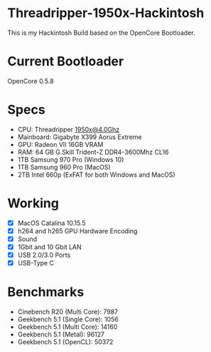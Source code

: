 # Threadripper-1950x-Hackintosh
This is my Hackintosh Build based on the OpenCore Bootloader.

# Current Bootloader
OpenCore 0.5.8

# Specs
- CPU: Threadripper 1950x@4.0Ghz
- Mainboard: Gigabyte X399 Aorus Extreme
- GPU: Radeon VII 16GB VRAM
- RAM: 64 GB G.Skill Trident-Z DDR4-3600Mhz CL16
- 1TB Samsung 970 Pro (Windows 10)
- 1TB Samsung 960 Pro (MacOS)
- 2TB Intel 660p (ExFAT for both Windows and MacOS)

# Working
- [x] MacOS Catalina 10.15.5
- [x] h264 and h265 GPU Hardware Encoding
- [x] Sound
- [x] 1Gbit and 10 Gbit LAN
- [x] USB 2.0/3.0 Ports
- [x] USB-Type C

# Benchmarks
- Cinebench R20 (Multi Core): 7987
- Geekbench 5.1 (Single Core): 1056
- Geekbench 5.1 (Multi Core): 14160
- Geekbench 5.1 (Metal): 96127
- Geekbench 5.1 (OpenCL): 50372
